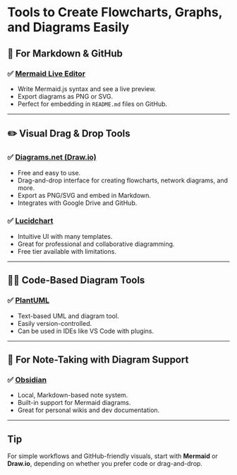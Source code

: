 # Tools to Create Flowcharts, Graphs, and Diagrams Easily

## 🧠 For Markdown & GitHub

### ✅ [Mermaid Live Editor](https://mermaid.live)

- Write Mermaid.js syntax and see a live preview.
- Export diagrams as PNG or SVG.
- Perfect for embedding in `README.md` files on GitHub.

---

## ✏️ Visual Drag & Drop Tools

### ✅ [Diagrams.net (Draw.io)](https://app.diagrams.net)

- Free and easy to use.
- Drag-and-drop interface for creating flowcharts, network diagrams, and more.
- Export as PNG/SVG and embed in Markdown.
- Integrates with Google Drive and GitHub.

### ✅ [Lucidchart](https://www.lucidchart.com/)

- Intuitive UI with many templates.
- Great for professional and collaborative diagramming.
- Free tier available with limitations.

---

## 🧑‍💻 Code-Based Diagram Tools

### ✅ [PlantUML](https://plantuml.com/)

- Text-based UML and diagram tool.
- Easily version-controlled.
- Can be used in IDEs like VS Code with plugins.

---

## 📘 For Note-Taking with Diagram Support

### ✅ [Obsidian](https://obsidian.md/)

- Local, Markdown-based note system.
- Built-in support for Mermaid diagrams.
- Great for personal wikis and dev documentation.

---

## Tip

For simple workflows and GitHub-friendly visuals, start with **Mermaid** or **Draw.io**, depending on whether you prefer code or drag-and-drop.
